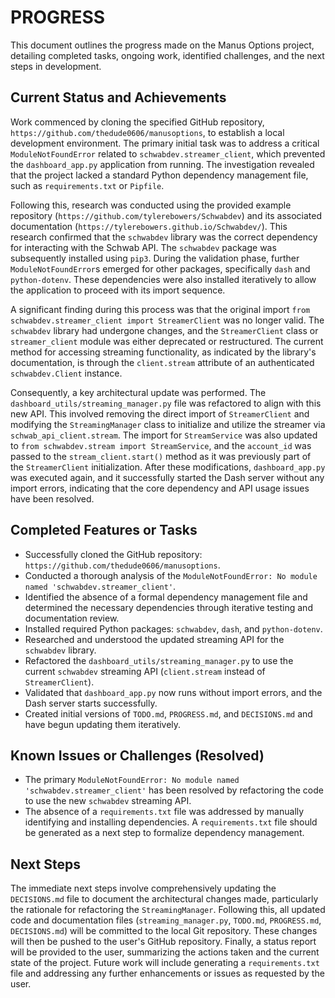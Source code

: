 # PROGRESS

This document outlines the progress made on the Manus Options project, detailing completed tasks, ongoing work, identified challenges, and the next steps in development.

## Current Status and Achievements

Work commenced by cloning the specified GitHub repository, `https://github.com/thedude0606/manusoptions`, to establish a local development environment. The primary initial task was to address a critical `ModuleNotFoundError` related to `schwabdev.streamer_client`, which prevented the `dashboard_app.py` application from running. The investigation revealed that the project lacked a standard Python dependency management file, such as `requirements.txt` or `Pipfile`.

Following this, research was conducted using the provided example repository (`https://github.com/tylerebowers/Schwabdev`) and its associated documentation (`https://tylerebowers.github.io/Schwabdev/`). This research confirmed that the `schwabdev` library was the correct dependency for interacting with the Schwab API. The `schwabdev` package was subsequently installed using `pip3`. During the validation phase, further `ModuleNotFoundError`s emerged for other packages, specifically `dash` and `python-dotenv`. These dependencies were also installed iteratively to allow the application to proceed with its import sequence.

A significant finding during this process was that the original import `from schwabdev.streamer_client import StreamerClient` was no longer valid. The `schwabdev` library had undergone changes, and the `StreamerClient` class or `streamer_client` module was either deprecated or restructured. The current method for accessing streaming functionality, as indicated by the library's documentation, is through the `client.stream` attribute of an authenticated `schwabdev.Client` instance.

Consequently, a key architectural update was performed. The `dashboard_utils/streaming_manager.py` file was refactored to align with this new API. This involved removing the direct import of `StreamerClient` and modifying the `StreamingManager` class to initialize and utilize the streamer via `schwab_api_client.stream`. The import for `StreamService` was also updated to `from schwabdev.stream import StreamService`, and the `account_id` was passed to the `stream_client.start()` method as it was previously part of the `StreamerClient` initialization. After these modifications, `dashboard_app.py` was executed again, and it successfully started the Dash server without any import errors, indicating that the core dependency and API usage issues have been resolved.

## Completed Features or Tasks

- Successfully cloned the GitHub repository: `https://github.com/thedude0606/manusoptions`.
- Conducted a thorough analysis of the `ModuleNotFoundError: No module named 'schwabdev.streamer_client'`.
- Identified the absence of a formal dependency management file and determined the necessary dependencies through iterative testing and documentation review.
- Installed required Python packages: `schwabdev`, `dash`, and `python-dotenv`.
- Researched and understood the updated streaming API for the `schwabdev` library.
- Refactored the `dashboard_utils/streaming_manager.py` to use the current `schwabdev` streaming API (`client.stream` instead of `StreamerClient`).
- Validated that `dashboard_app.py` now runs without import errors, and the Dash server starts successfully.
- Created initial versions of `TODO.md`, `PROGRESS.md`, and `DECISIONS.md` and have begun updating them iteratively.

## Known Issues or Challenges (Resolved)

- The primary `ModuleNotFoundError: No module named 'schwabdev.streamer_client'` has been resolved by refactoring the code to use the new `schwabdev` streaming API.
- The absence of a `requirements.txt` file was addressed by manually identifying and installing dependencies. A `requirements.txt` file should be generated as a next step to formalize dependency management.

## Next Steps

The immediate next steps involve comprehensively updating the `DECISIONS.md` file to document the architectural changes made, particularly the rationale for refactoring the `StreamingManager`. Following this, all updated code and documentation files (`streaming_manager.py`, `TODO.md`, `PROGRESS.md`, `DECISIONS.md`) will be committed to the local Git repository. These changes will then be pushed to the user's GitHub repository. Finally, a status report will be provided to the user, summarizing the actions taken and the current state of the project. Future work will include generating a `requirements.txt` file and addressing any further enhancements or issues as requested by the user.
